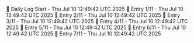 📅 Daily Log Start - Thu Jul 10 12:49:42 UTC 2025
📌 Entry 1/11 - Thu Jul 10 12:49:42 UTC 2025
📌 Entry 2/11 - Thu Jul 10 12:49:42 UTC 2025
📌 Entry 3/11 - Thu Jul 10 12:49:42 UTC 2025
📌 Entry 4/11 - Thu Jul 10 12:49:42 UTC 2025
📌 Entry 5/11 - Thu Jul 10 12:49:42 UTC 2025
📌 Entry 6/11 - Thu Jul 10 12:49:42 UTC 2025
📌 Entry 7/11 - Thu Jul 10 12:49:42 UTC 2025
